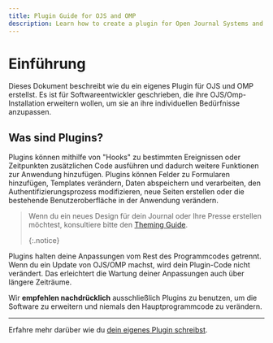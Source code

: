 ```yaml
---
title: Plugin Guide for OJS and OMP
description: Learn how to create a plugin for Open Journal Systems and Open Monograph Press, to customize almost anything about the application to suit your needs.
---
```


# Einführung

Dieses Dokument beschreibt wie du ein eigenes Plugin für OJS und OMP erstellst. Es ist für Softwareentwickler geschrieben, die ihre OJS/Omp-Installation erweitern wollen, um sie an ihre individuellen Bedürfnisse anzupassen.

## Was sind Plugins?

Plugins können mithilfe von "Hooks" zu bestimmten Ereignissen oder Zeitpunkten zusätzlichen Code ausführen und dadurch weitere Funktionen zur Anwendung hinzufügen. Plugins können Felder zu Formularen hinzufügen, Templates verändern, Daten abspeichern und verarbeiten, den Authentifizierungsprozess modifizieren, neue Seiten erstellen oder die bestehende Benutzeroberfläche in der Anwendung verändern.

> Wenn du ein neues Design für dein Journal oder Ihre Presse erstellen möchtest, konsultiere bitte den [Theming Guide](/pkp-theming-guide/en). 
> 
> {:.notice}

Plugins halten deine Anpassungen vom Rest des Programmcodes getrennt. Wenn du ein Update von OJS/OMP machst, wird dein Plugin-Code nicht verändert. Das erleichtert die Wartung deiner Anpassungen auch über längere Zeiträume.

Wir **empfehlen nachdrücklich** ausschließlich Plugins zu benutzen, um die Software zu erweitern und niemals den Hauptprogrammcode zu verändern.

---

Erfahre mehr darüber wie du [dein eigenes Plugin schreibst](getting-started).
